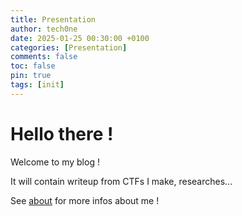 ```yaml
---
title: Presentation
author: tech0ne
date: 2025-01-25 00:30:00 +0100
categories: [Presentation]
comments: false
toc: false
pin: true
tags: [init]
---
```


# Hello there !

Welcome to my blog !

It will contain writeup from CTFs I make, researches...

See [about](/about/) for more infos about me !
